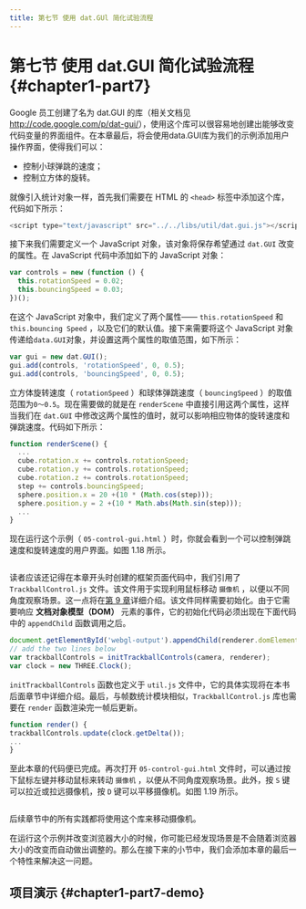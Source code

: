 ```yaml
---
title: 第七节 使用 dat.GUl 简化试验流程
---
```

# 第七节 使用 dat.GUl 简化试验流程 {#chapter1-part7}

Google 员工创建了名为 dat.GUI 的库（相关文档见<http://code.google.com/p/dat-gui/>），使用这个库可以很容易地创建出能够改变代码变量的界面组件。在本章最后，将会使用data.GUI库为我们的示例添加用户操作界面，使得我们可以：

- 控制小球弹跳的速度；
- 控制立方体的旋转。

就像引入统计对象一样，首先我们需要在 HTML 的 `<head>` 标签中添加这个库，代码如下所示：

```js
<script type="text/javascript" src="../../libs/util/dat.gui.js"></script>
```

接下来我们需要定义一个 JavaScript 对象，该对象将保存希望通过 `dat.GUI` 改变的属性。在 JavaScript 代码中添加如下的 JavaScript 对象：

```js
var controls = new (function () {
  this.rotationSpeed = 0.02;
  this.bouncingSpeed = 0.03;
})();
```

在这个 JavaScript 对象中，我们定义了两个属性—— `this.rotationSpeed` 和 `this.bouncing Speed` ，以及它们的默认值。接下来需要将这个 JavaScript 对象传递给`data.GUI`对象，并设置这两个属性的取值范围，如下所示：

```js
var gui = new dat.GUI();
gui.add(controls, 'rotationSpeed', 0, 0.5);
gui.add(controls, 'bouncingSpeed', 0, 0.5);
```

立方体旋转速度（ `rotationSpeed` ）和球体弹跳速度（ `bouncingSpeed` ）的取值范围为`0～0.5`。现在需要做的就是在 `renderScene` 中直接引用这两个属性，这样当我们在 `dat.GUI` 中修改这两个属性的值时，就可以影响相应物体的旋转速度和弹跳速度。代码如下所示：

```js
function renderScene() {
  ...
  cube.rotation.x += controls.rotationSpeed;
  cube.rotation.y += controls.rotationSpeed;
  cube.rotation.z += controls.rotationSpeed;
  step += controls.bouncingSpeed;
  sphere.position.x = 20 +(10 * (Math.cos(step)));
  sphere.position.y = 2 +(10 * Math.abs(Math.sin(step)));
  ...
}
```

现在运行这个示例（ `05-control-gui.html` ）时，你就会看到一个可以控制弹跳速度和旋转速度的用户界面。如图 1.18 所示。

<Image :index="18" />

读者应该还记得在本章开头时创建的框架页面代码中，我们引用了 `TrackballControl.js` 文件。该文件用于实现利用鼠标移动 `摄像机` ，以便以不同角度观察场景。这一点将在[第 9 章](/docs/chapter9/)详细介绍。该文件同样需要初始化。由于它需要响应 **文档对象模型（DOM）** 元素的事件，它的初始化代码必须出现在下面代码中的 `appendChild` 函数调用之后。

```js
document.getElementById('webgl-output').appendChild(renderer.domElement);
// add the two lines below
var trackballControls = initTrackballControls(camera, renderer);
var clock = new THREE.Clock();
```

`initTrackballControls` 函数也定义于 `util.js` 文件中，它的具体实现将在本书后面章节中详细介绍。最后，与帧数统计模块相似，`TrackballControl.js` 库也需要在 `render` 函数渲染完一帧后更新。

```js
function render() {
trackballControls.update(clock.getDelta());
...
}
```

至此本章的代码便已完成。再次打开 `05-control-gui.html` 文件时，可以通过按下鼠标左键并移动鼠标来转动 `摄像机` ，以便从不同角度观察场景。此外，按 `S` 键可以拉近或拉远摄像机，按 `D` 键可以平移摄像机。如图 1.19 所示。

<Image :index="19" />

后续章节中的所有实践都将使用这个库来移动摄像机。

在运行这个示例并改变浏览器大小的时候，你可能已经发现场景是不会随着浏览器大小的改变而自动做出调整的。那么在接下来的小节中，我们会添加本章的最后一个特性来解决这一问题。

## 项目演示 {#chapter1-part7-demo}

<Demo />
